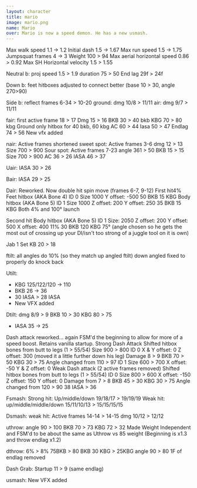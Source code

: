 ```yaml
---
layout: character
title: mario
image: mario.png
name: Mario
over: Mario is now a speed demon. He has a new usmash.
---
```


Max walk speed 1.1 -> 1.2
Initial dash 1.5 -> 1.67
Max run speed 1.5 -> 1.75
Jumpsquat frames 4 -> 3
Weight 100 > 94
Max aerial horizontal speed 0.86 > 0.92
Max SH Horizontal velocity 1.5 > 1.55

Neutral b:
proj speed 1.5 > 1.9
duration 75 > 50
End lag 29f > 24f

Down b:
feet hitboxes adjusted to connect better (base 10 > 30, angle 270>90)

Side b:
reflect frames 6-34 > 10-20
ground:
dmg 10/8 > 11/11
air:
dmg 9/7 > 11/11

fair:
first active frame 18 > 17
Dmg 15 > 16
BKB 30 > 40 bkb
KBG 70 > 80 kbg
Ground only hitbox for 40 bkb, 60 kbg
AC 60 > 44
Iasa 50 > 47
Endlag 74 > 56
New vfx added

nair:
Active frames shortened
sweet spot:
Active frames 3-6
dmg 12 > 13
Size 700 > 900
Sour spot:
Active frames 7-23
angle 361 > 50
BKB 15 > 15
Size 700 > 900
AC 36 > 26
IASA 46 > 37


Uair:
IASA 30 > 26

Bair:
IASA 29 > 25

Dair:
Reworked. Now double hit spin move (frames 6-7, 9-12)
First hit4%
Feet hitbox (AKA Bone 4) ID 0
Size 1000
Y offset: -500
50 BKB
15 KBG
Body hitbox (AKA Bone 5) ID 1
Size 1000
Z offset: 200
Y offset: 250
35 BKB
15 KBG
Both 4% and 100° launch

Second hit
Body hitbox (AKA Bone 5) ID 1
Size: 2050
Z offset: 200
Y offset: 500
X offset: 400
11%
30 BKB
120 KBG
75° (angle chosen so he gets the most out of crossing up your DI/isn't too strong of a juggle tool on it is own)

Jab 1
Set KB 20 > 18

ftilt:
all angles do 10% (so they match up angled ftilt)
down angled fixed to properly do knock back

Utilt:
  - KBG 125/122/120 -> 110
  - BKB 26 -> 36
  - 30 IASA > 28 IASA
  - New VFX added

Dtilt:
dmg 8/9 > 9
BKB 10 > 30
KBG 80 > 75
  - IASA 35 -> 25


Dash attack reworked... again
FSM'd the beginning to allow for more of a speed boost. Retains vanilla startup.
Strong Dash Attack
Shifted hitbox bones from butt to legs (1 > 55/54)
Size 900 > 800
ID 0
X & Y offset: 0
Z offset: 300 (moved it a little further down his leg)
Damage 8 > 9
BKB 70 > 50
KBG 30 > 75
Angle changed from 110 > 97
ID 1
Size 600 > 700
X offset: -50
Y & Z offset: 0
Weak Dash attack (2 active frames removed)
Shifted hitbox bones from butt to legs (1 > 55/54)
ID 0 Size 800 > 600
X offset: -150
Z offset: 150
Y offset: 0
Damage from 7 > 8
BKB 45 > 30
KBG 30 > 75
Angle changed from 120 > 90
38 IASA > 36

Fsmash:
Strong hit:
Up/middle/down 19/18/17 > 19/19/19
Weak hit:
up/middle/middle/down 15/11/10/13 > 15/15/15/15

Dsmash:
weak hit:
Active frames 14-14 > 14-15
dmg 10/12 > 12/12

uthrow:
angle 90 > 100
BKB 70 > 73
KBG 72 > 32
Made Weight Independent and FSM'd to be about the same as Uthrow vs 85 weight (Beginning is x1.3 and throw endlag x1.2)

dthrow:
6% > 8%
75BKB > 80 BKB
30 KBG > 25KBG
angle 90 > 80
1F of endlag removed

Dash Grab:
Startup 11 > 9 (same endlag)


usmash:
New VFX added
